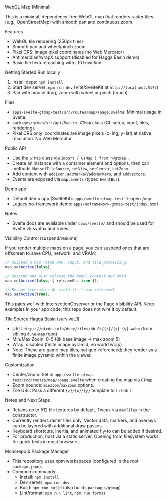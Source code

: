 WebGL Map (Minimal)

This is a minimal, dependency-free WebGL map that renders raster tiles (e.g., OpenStreetMap) with smooth pan and continuous zoom.

Features

- WebGL tile rendering (256px tiles)
- Smooth pan and wheel/pinch zoom
- Pixel CRS: image pixel coordinates (no Web Mercator)
- Antimeridian/wrapX support (disabled for Hagga Basin demo)
- Basic tile texture caching with LRU eviction

Getting Started
Run locally

1. Install deps: `npm install`
2. Start dev server: `npm run dev` (Vite/SvelteKit at `http://localhost:5173`)
3. Pan with mouse drag, zoom with wheel or pinch (touch).

Files

- `apps/svelte-gtmap-test/src/routes/map/+page.svelte`: Minimal usage in Svelte.
- `packages/gtmap/src/api/Map.ts`: `GTMap` class (GL setup, input, tiles, rendering).
- Pixel CRS only: coordinates are image pixels (x=lng, y=lat) at native resolution. No Web Mercator.

Public API

- Use the `GTMap` class via `import { GTMap } from '@gtmap'`.
- Create an instance with a container element and options, then call methods like `setTileSource`, `setView`, `setCenter`, `setZoom`.
- Add content with `addIcon`, `addMarker`/`addMarkers`, and `addVectors`.
- Events are exposed via `map.events` (typed `EventBus`).

Demo app

- Default demo app (SvelteKit): `apps/svelte-gtmap-test` → open `/map`
- Legacy no-framework demo: `apps/noframework-gtmap-test/index.html`

Notes
- Svelte docs are available under `docs/svelte/` and should be used for Svelte v5 syntax and runes.

Visibility Control (suspend/resume)

If you render multiple maps on a page, you can suspend ones that are offscreen to save CPU, network, and VRAM:

```ts
// Suspend a map (stop RAF, input, and tile processing)
map.setActive(false);

// Suspend and also release the WebGL context and VRAM
map.setActive(false, { releaseGL: true });

// Resume (recreates GL state if it was released)
map.setActive(true);
```

This pairs well with IntersectionObserver or the Page Visibility API. Keep examples in your app code; this repo does not wire it by default.

Tile Source
Hagga Basin (survival_1)

- URL: `https://gtcdn.info/dune/tiles/hb_8k/{z}/{x}_{y}.webp` (from sibling `dune-map` repo)
- Min/Max Zoom: 0–5 (8k base image => max zoom 5)
- Wrap: disabled (finite image pyramid, no world wrap)
- Note: These are game map tiles, not geo-referenced; they render as a finite image pyramid within the viewer.

Customization

- Center/zoom: Set in `apps/svelte-gtmap-test/src/routes/map/+page.svelte` when creating the map via `GTMap`.
- Zoom bounds: `minZoom`/`maxZoom` options.
- Tile URL: Pass a different `{z}/{x}/{y}` template to `tileUrl`.

Notes and Next Steps

- Retains up to 512 tile textures by default. Tweak via `maxTiles` in the constructor.
- Currently renders raster tiles only. Vector data, markers, and overlays can be layered with additional draw passes.
- Keyboard shortcuts, inertia, and animated fly-to can be added if desired.
- For production, host via a static server. Opening from filesystem works for quick tests in most browsers.

Monorepo & Package Manager

- This repository uses npm workspaces (configured in the root `package.json`).
- Common commands:
  - Install: `npm install`
  - Dev server: `npm run dev`
  - Build: `npm run build` (also builds `packages/gtmap`)
  - Lint/format: `npm run lint`, `npm run format`
